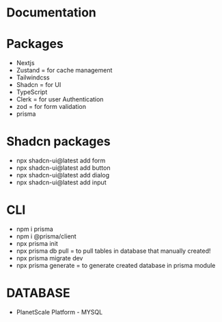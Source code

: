 # Documentation

# Packages

- Nextjs
- Zustand = for cache management
- Tailwindcss
- Shadcn = for UI
- TypeScript
- Clerk = for user Authentication
- zod = for form validation
- prisma

# Shadcn packages

- npx shadcn-ui@latest add form
- npx shadcn-ui@latest add button
- npx shadcn-ui@latest add dialog
- npx shadcn-ui@latest add input

# CLI

- npm i prisma
- npm i @prisma/client
- npx prisma init
- npx prisma db pull = to pull tables in database that manually created!
- npx prisma migrate dev
- npx prisma generate = to generate created database in prisma module

# DATABASE

- PlanetScale Platform - MYSQL
